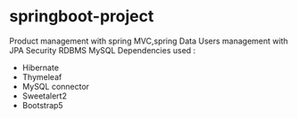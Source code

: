 # springboot-project
Product management with spring MVC,spring Data
Users management with JPA Security
RDBMS MySQL
Dependencies used :
- Hibernate
- Thymeleaf
- MySQL connector
- Sweetalert2
- Bootstrap5
